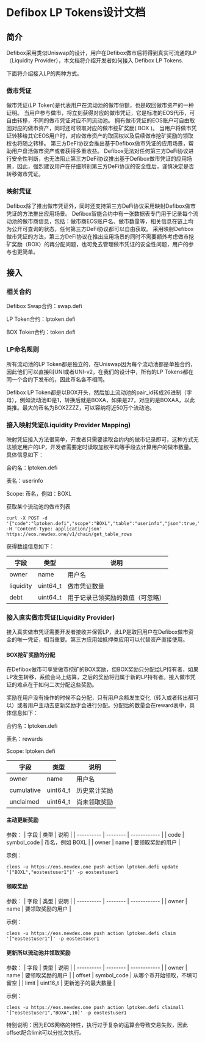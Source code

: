 # Defibox LP Tokens设计文档



## 简介

Defibox采用类似Uniswap的设计，用户在Defibox做市后将得到真实可流通的LP（Liquidity Provider），本文档将介绍开发者如何接入 Defibox LP Tokens.

下面将介绍接入LP的两种方式。

### 做市凭证

做市凭证(LP Token)是代表用户在流动池的做市份额，也是取回做市资产的一种证明。
当用户参与做市，将立刻获得对应的做市凭证，它是标准的EOS代币，可自由转移，不同的做市凭证对应不同流动池。
拥有做市凭证的EOS账户可自由取回对应的做市资产，同时还可领取对应的做市挖矿奖励( BOX )。
当用户将做市凭证转移给其它EOS用户时，对应做市资产的取回权以及后续做市挖矿奖励的领取权也将随之转移。
第三方DeFi协议会推出基于Defibox做市凭证的应用场景，帮助用户盘活做市资产或者获得多重收益。
Defibox无法对任何第三方DeFi协议进行安全性判断，也无法阻止第三方DeFi协议推出基于Defibox做市凭证的应用场景，因此，强烈建议用户在仔细辨别第三方DeFi协议的安全性后，谨慎决定是否转移做市凭证。

### 映射凭证

Defibox除了推出做市凭证外，同时还支持第三方DeFi协议采用映射Defibox做市凭证的方法推出应用场景。
Defibox智能合约中有一张数据表专门用于记录每个流动池的做市商信息，包括：做市商EOS账户名、做市数量等，相关信息在链上均为公开可查询的状态，任何第三方DeFi协议都可以自由获取。
采用映射Defibox做市凭证的方法，第三方DeFi协议在推出应用场景的同时不需要额外考虑做市挖矿奖励（BOX）的再分配问题，也可免去管理做市凭证的安全性问题，用户的参与也更简单。



## 接入

### 相关合约

Defibox Swap合约：swap.defi

LP Token合约：lptoken.defi

BOX Token合约：token.defi

### LP命名规则

所有流动池的LP Token都是独立的，在Uniswap因为每个流动池都是单独合约，因此他们可以直接叫UNI或者UNI-v2，在我们的设计中，所有的LP Tokens都在同一个合约下发布的，因此币名各不相同。

Defibox LP Token都是以BOX开头，然后加上流动池的pair_id转成26进制（字母），例如流动池ID是1，转换后就是BOXA，如果是27，对应的是BOXAA，以此类推。最大的币名为BOXZZZZ，可以容纳将近50万个流动池。

### 接入映射凭证(Liquidity Provider Mapping)

映射凭证接入方法很简单，开发者只需要读取合约内的做市记录即可，这种方式无法锁定用户的LP，开发者需要定时读取加权平均等手段去计算用户的做市数量。具体信息如下：

合约名：lptoken.defi

表名：userinfo

Scope: 币名，例如：BOXL

获取某个流动池的做市列表

```shell
curl -X POST -d '{"code":"lptoken.defi","scope":"BOXL","table":"userinfo","json":true,"limit":-1}' -H 'Content-Type: application/json' https://eos.newdex.one/v1/chain/get_table_rows
```

获得数组信息如下：

| 字段      | 类型     | 说明                             |
| --------- | -------- | -------------------------------- |
| owner     | name     | 用户名                           |
| liquidity | uint64_t | 做市凭证数量                     |
| debt      | uint64_t | 用于记录已领奖励的数值（可忽略） |

### 接入直实做市凭证(Liquidity Provider)

接入真实做市凭证需要开发者接收并保管LP，此LP是取回用户在Defibox做市资金的唯一凭证，相当重要。第三方应用如抵押类应用可以代替资产直接使用。

#### BOX挖矿奖励的分配

在Defibox做市可享受做市挖矿的BOX奖励，但BOX奖励只分配给LP持有者，如果LP发生转移，系统会马上结算，之后的奖励将归属于新的LP持有者。接入做市凭证的难点在于如何二次分配这些奖励。

奖励在用户没有操作的时候不会分配，只有用户余额发生变化（转入或者转出都可以）或者用户主动去更新奖励才会进行分配。分配后的数量会在reward表中，具体信息如下：

合约名：lptoken.defi

表名：rewards

Scope: lptoken.defi

| 字段       | 类型     | 说明         |
| ---------- | -------- | ------------ |
| owner      | name     | 用户名       |
| cumulative | uint64_t | 历史累计奖励 |
| unclaimed  | uint64_t | 尚未领取奖励 |

#### 主动更新奖励
参数：
| 字段       | 类型     | 说明         |
| ---------- | -------- | ------------ |
| code      | symbol_code     | 币名，例如 BOXL       |
| owner | name | 要领取奖励的用户 |

示例：
```shell
cleos -u https://eos.newdex.one push action lptoken.defi update '["BOXL","eostestuser1"]' -p eostestuser1
```

#### 领取奖励
参数：
| 字段       | 类型     | 说明         |
| ---------- | -------- | ------------ |
| owner | name | 要领取奖励的用户 |

示例：
```shell
cleos -u https://eos.newdex.one push action lptoken.defi claim '["eostestuser1"]' -p eostestuser1
```

#### 更新所以流动池并领取奖励
参数：
| 字段       | 类型     | 说明         |
| ---------- | -------- | ------------ |
| owner | name | 要领取奖励的用户 |
| offset | symbol_code | 从哪个币开始领取，不填可留空 |
| limit | uint16_t | 更新池子的最大数量 |

示例：
```shell
cleos -u https://eos.newdex.one push action lptoken.defi claimall '["eostestuser1","BOXA",10]' -p eostestuser1
```

特别说明：因为EOS网络的特性，执行过于复杂的运算会导致交易失败，因此offset配合limit可以分批次执行。
